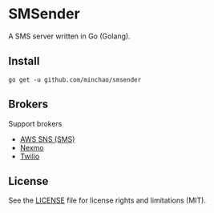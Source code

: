 # SMSender

A SMS server written in Go (Golang).

## Install

```
go get -u github.com/minchao/smsender
```

## Brokers

Support brokers

* [AWS SNS (SMS)](https://aws.amazon.com/sns/)
* [Nexmo](https://www.nexmo.com/)
* [Twilio](https://www.twilio.com/)

## License

See the [LICENSE](LICENSE.md) file for license rights and limitations (MIT).
